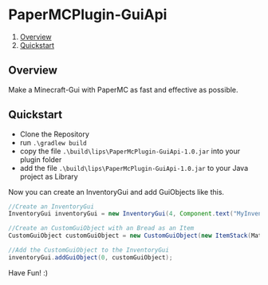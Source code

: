 # PaperMCPlugin-GuiApi

1. [Overview](#link_overview)
2. [Quickstart](#link_quickstart)

## <a name="link_overview"></a>Overview
Make a Minecraft-Gui with PaperMC as fast and effective as possible.

## <a name="link_quickstart"></a>Quickstart
- Clone the Repository
- run ```.\gradlew build```
- copy the file ```.\build\lips\PaperMcPlugin-GuiApi-1.0.jar``` into your plugin folder
- add the file ```.\build\lips\PaperMcPlugin-GuiApi-1.0.jar``` to your Java project as Library

Now you can create an InventoryGui and add GuiObjects like this.
```java
//Create an InventoryGui
InventoryGui inventoryGui = new InventoryGui(4, Component.text("MyInventoryGui"));

//Create an CustomGuiObject with an Bread as an Item
CustomGuiObject customGuiObject = new CustomGuiObject(new ItemStack(Material.BREAD));

//Add the CustomGuiObject to the InventoryGui
inventoryGui.addGuiObject(0, customGuiObject);
```
Have Fun! :)

